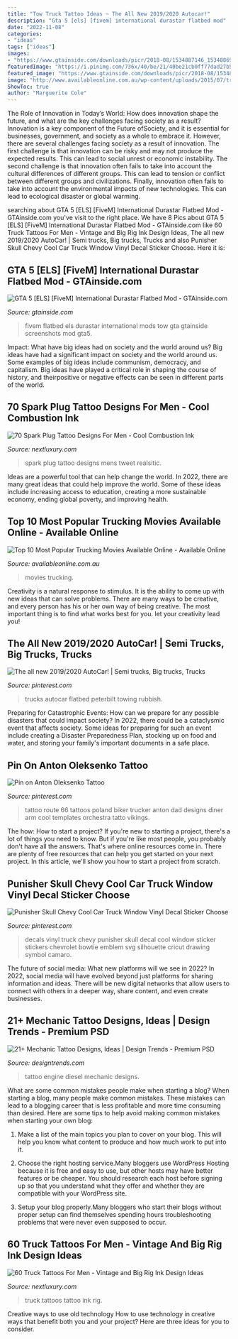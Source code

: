 ```yaml
---
title: "Tow Truck Tattoo Ideas ~ The All New 2019/2020 Autocar!"
description: "Gta 5 [els] [fivem] international durastar flatbed mod"
date: "2022-11-08"
categories:
- "ideas"
tags: ["ideas"]
images:
- "https://www.gtainside.com/downloads/picr/2018-08/1534887146_1534886928_els-fivem-international-durastar-flatbed.jpg"
featuredImage: "https://i.pinimg.com/736x/40/be/21/40be21cb0ff77dad27b513de5c5625d6--poland-tattoo-awesome-tattoos.jpg"
featured_image: "https://www.gtainside.com/downloads/picr/2018-08/1534887146_1534886928_els-fivem-international-durastar-flatbed.jpg"
image: "http://www.availableonline.com.au/wp-content/uploads/2015/07/trucking-movies.jpg"
ShowToc: true
author: "Marguerite Cole"
---
```



The Role of Innovation in Today’s World: How does innovation shape the future, and what are the key challenges facing society as a result?
Innovation is a key component of the Future ofSociety, and it is essential for businesses, government, and society as a whole to embrace it. However, there are several challenges facing society as a result of innovation. The first challenge is that innovation can be risky and may not produce the expected results. This can lead to social unrest or economic instability. The second challenge is that innovation often fails to take into account the cultural differences of different groups. This can lead to tension or conflict between different groups and civilizations. Finally, innovation often fails to take into account the environmental impacts of new technologies. This can lead to ecological disaster or global warming.

	

		
searching about GTA 5 [ELS] [FiveM] International Durastar Flatbed Mod - GTAinside.com you've visit to the right place. We have 8 Pics about GTA 5 [ELS] [FiveM] International Durastar Flatbed Mod - GTAinside.com like 60 Truck Tattoos For Men - Vintage and Big Rig Ink Design Ideas, The all new 2019/2020 AutoCar! | Semi trucks, Big trucks, Trucks and also Punisher Skull Chevy Cool Car Truck Window Vinyl Decal Sticker Choose. Here it is:
		
    
## GTA 5 [ELS] [FiveM] International Durastar Flatbed Mod - GTAinside.com

<img loading=lazy src="https://www.gtainside.com/downloads/picr/2018-08/1534887146_1534886928_els-fivem-international-durastar-flatbed.jpg" onerror="this.onerror=null;this.src='https://tse2.mm.bing.net/th?id=OIP.U1Bt8lQsYsmZeRZX6wpz1QHaEp&amp;pid=15.1';" alt="GTA 5 [ELS] [FiveM] International Durastar Flatbed Mod - GTAinside.com">

_Source: gtainside.com_

>fivem flatbed els durastar international mods tow gta gtainside screenshots mod gta5. 

	

Impact: What have big ideas had on society and the world around us?
Big ideas have had a significant impact on society and the world around us. Some examples of big ideas include communism, democracy, and capitalism. Big ideas have played a critical role in shaping the course of history, and theirpositive or negative effects can be seen in different parts of the world.

    
## 70 Spark Plug Tattoo Designs For Men - Cool Combustion Ink

<img loading=lazy src="http://nextluxury.com/wp-content/uploads/mens-realsitic-sparking-spark-plug-sleeve-tattoo-on-forearm-with-realsitic-design.jpg" onerror="this.onerror=null;this.src='https://tse2.mm.bing.net/th?id=OIP.8Sif7qSa5xioTgtm9YqSIwHaHa&amp;pid=15.1';" alt="70 Spark Plug Tattoo Designs For Men - Cool Combustion Ink">

_Source: nextluxury.com_

>spark plug tattoo designs mens tweet realsitic. 

	

Ideas are a powerful tool that can help change the world. In 2022, there are many great ideas that could help improve the world. Some of these ideas include increasing access to education, creating a more sustainable economy, ending global poverty, and improving health.

    
## Top 10 Most Popular Trucking Movies Available Online - Available Online

<img loading=lazy src="http://www.availableonline.com.au/wp-content/uploads/2015/07/trucking-movies.jpg" onerror="this.onerror=null;this.src='https://tse2.mm.bing.net/th?id=OIP.jBZ5AAjstoRc0kZDM-3HXAHaEM&amp;pid=15.1';" alt="Top 10 Most Popular Trucking Movies Available Online - Available Online">

_Source: availableonline.com.au_

>movies trucking. 

	

Creativity is a natural response to stimulus. It is the ability to come up with new ideas that can solve problems. There are many ways to be creative, and every person has his or her own way of being creative. The most important thing is to find what works best for you. let your creativity lead you!

    
## The All New 2019/2020 AutoCar! | Semi Trucks, Big Trucks, Trucks

<img loading=lazy src="https://i.pinimg.com/736x/ed/26/e5/ed26e595d3b09d05a1fef34a2bd736e4.jpg" onerror="this.onerror=null;this.src='https://tse2.mm.bing.net/th?id=OIP.FUrUFKZs8rxsijHjscm96AHaG1&amp;pid=15.1';" alt="The all new 2019/2020 AutoCar! | Semi trucks, Big trucks, Trucks">

_Source: pinterest.com_

>trucks autocar flatbed peterbilt towing rubbish. 

	

Preparing for Catastrophic Events: How can we prepare for any possible disasters that could impact society?
In 2022, there could be a cataclysmic event that affects society. Some ideas for preparing for such an event include creating a Disaster Preparedness Plan, stocking up on food and water, and storing your family's important documents in a safe place.

    
## Pin On Anton Oleksenko Tattoo

<img loading=lazy src="https://i.pinimg.com/736x/40/be/21/40be21cb0ff77dad27b513de5c5625d6--poland-tattoo-awesome-tattoos.jpg" onerror="this.onerror=null;this.src='https://tse1.mm.bing.net/th?id=OIP.o3qNES6J2P-SCT7GXOtEWgHaLD&amp;pid=15.1';" alt="Pin on Anton Oleksenko Tattoo">

_Source: pinterest.com_

>tattoo route 66 tattoos poland biker trucker anton dad designs diner arm cool templates orchestra tatto vikings. 

	

The how: How to start a project?
If you're new to starting a project, there's a lot of things you need to know. But if you're like most people, you probably don't have all the answers. That's where online resources come in. There are plenty of free resources that can help you get started on your next project. In this article, we'll show you how to start a project from scratch.

    
## Punisher Skull Chevy Cool Car Truck Window Vinyl Decal Sticker Choose

<img loading=lazy src="https://i.pinimg.com/736x/63/ed/1e/63ed1e81cdfbd57152755be994c54553--truck-decals-vinyl-decals.jpg" onerror="this.onerror=null;this.src='https://tse3.mm.bing.net/th?id=OIP.HydBvKWjjILweorkoK8erwHaJV&amp;pid=15.1';" alt="Punisher Skull Chevy Cool Car Truck Window Vinyl Decal Sticker Choose">

_Source: pinterest.com_

>decals vinyl truck chevy punisher skull decal cool window sticker stickers chevrolet bowtie emblem svg silhouette cricut drawing symbol camaro. 

	

The future of social media: What new platforms will we see in 2022?
In 2022, social media will have evolved beyond just platforms for sharing information and ideas. There will be new digital networks that allow users to connect with others in a deeper way, share content, and even create businesses.

    
## 21+ Mechanic Tattoo Designs, Ideas | Design Trends - Premium PSD

<img loading=lazy src="https://images.designtrends.com/wp-content/uploads/2016/08/03153944/Diesel-Engine-Tattoo-Design.jpg" onerror="this.onerror=null;this.src='https://tse1.mm.bing.net/th?id=OIP.DqxeJ4i_qo49ELMb87lEnAHaJQ&amp;pid=15.1';" alt="21+ Mechanic Tattoo Designs, Ideas | Design Trends - Premium PSD">

_Source: designtrends.com_

>tattoo engine diesel mechanic designs. 

	

What are some common mistakes people make when starting a blog?
When starting a blog, many people make common mistakes. These mistakes can lead to a blogging career that is less profitable and more time consuming than desired. Here are some tips to help avoid making common mistakes when starting your own blog:
1. Make a list of the main topics you plan to cover on your blog. This will help you know what content to produce and how much work to put into it.

2. Choose the right hosting service.Many bloggers use WordPress Hosting because it is free and easy to use, but other hosts may have better features or be cheaper. You should research each host before signing up so that you understand what they offer and whether they are compatible with your WordPress site.

3. Setup your blog properly.Many bloggers who start their blogs without proper setup can find themselves spending hours troubleshooting problems that were never even supposed to occur.

    
## 60 Truck Tattoos For Men - Vintage And Big Rig Ink Design Ideas

<img loading=lazy src="http://nextluxury.com/wp-content/uploads/guys-vintage-truck-shaded-black-and-grey-ink-tattoo.jpg" onerror="this.onerror=null;this.src='https://tse3.mm.bing.net/th?id=OIP.zgN3psISGQnp5rZqyXQuqQHaHe&amp;pid=15.1';" alt="60 Truck Tattoos For Men - Vintage and Big Rig Ink Design Ideas">

_Source: nextluxury.com_

>truck tattoos tattoo ink rig. 

	

Creative ways to use old technology
How to use technology in creative ways that benefit both you and your project? Here are three ideas for you to consider.


